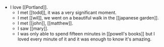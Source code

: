 - I love [[Portland]].
  - I met [[todd]], it was a very significant moment.
  - I met [[wil]], we went on a beautiful walk in the [[japanese garden]].
  - I met [[john]], [[matthew]].
  - I saw [[mary]].
  - I was only able to spend fifteen minutes in [[powell's books]] but I loved every minute of it and it was enough to know it's amazing.
